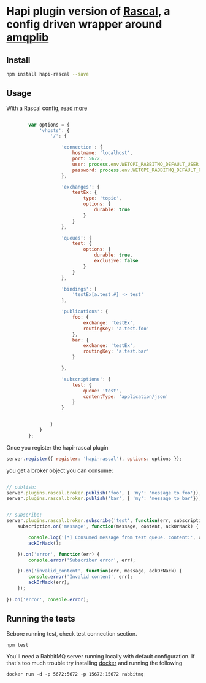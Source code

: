# Hapi plugin version of [Rascal](https://github.com/guidesmiths/rascal), a config driven wrapper around [amqplib](https://www.npmjs.com/package/amqplib)


## Install

```sh
npm install hapi-rascal --save
```

## Usage

With a Rascal config, [read more](https://github.com/guidesmiths/rascal)

```javascript

        var options = {
            'vhosts': {
                '/': {

                    'connection': {
                        hostname: 'localhost',
                        port: 5672,
                        user: process.env.WETOPI_RABBITMQ_DEFAULT_USER || 'guest',
                        password: process.env.WETOPI_RABBITMQ_DEFAULT_PASS || 'guest'
                    },

                    'exchanges': {
                        testEx: {
                            type: 'topic',
                            options: {
                                durable: true
                            }
                        }
                    },

                    'queues': {
                        test: {
                            options: {
                                durable: true,
                                exclusive: false
                            }
                        }
                    },

                    'bindings': [
                        'testEx[a.test.#] -> test'
                    ],

                    'publications': {
                        foo: {
                            exchange: 'testEx',
                            routingKey: 'a.test.foo'
                        },
                        bar: {
                            exchange: 'testEx',
                            routingKey: 'a.test.bar'
                        }

                    },

                    'subscriptions': {
                        test: {
                            queue: 'test',
                            contentType: 'application/json'
                        }
                    }


                }
            }
        };
```


Once you register the hapi-rascal plugin

```javascript
server.register({ register: 'hapi-rascal'), options: options });
```

you get a broker object you can consume:

```javascript

// publish:
server.plugins.rascal.broker.publish('foo', { 'my': 'message to foo'});
server.plugins.rascal.broker.publish('bar', { 'my': 'message to bar'});


// subscribe:
server.plugins.rascal.broker.subscribe('test', function(err, subscription) {
    subscription.on('message', function(message, content, ackOrNack) {

        console.log('[*] Consumed message from test queue. content:', content);
        ackOrNack();

    }).on('error', function(err) {
        console.error('Subscriber error', err);

    }).on('invalid_content', function(err, message, ackOrNack) {
        console.error('Invalid content', err);
        ackOrNack(err);
    });
    
}).on('error', console.error);


```


## Running the tests

Bebore running test, check test connection section.

```bash
npm test
```
You'll need a RabbitMQ server running locally with default configuration. If that's too much trouble try installing [docker](https://www.docker.com/) and running the following
```
docker run -d -p 5672:5672 -p 15672:15672 rabbitmq
```


